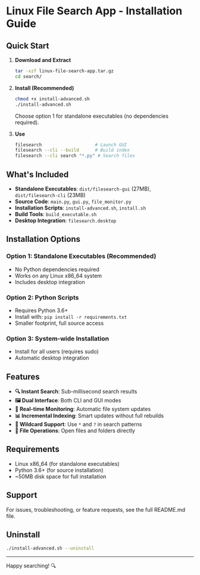 # Linux File Search App - Installation Guide

## Quick Start

1. **Download and Extract**
   ```bash
   tar -xzf linux-file-search-app.tar.gz
   cd search/
   ```

2. **Install (Recommended)**
   ```bash
   chmod +x install-advanced.sh
   ./install-advanced.sh
   ```
   Choose option 1 for standalone executables (no dependencies required).

3. **Use**
   ```bash
   filesearch                    # Launch GUI
   filesearch --cli --build      # Build index
   filesearch --cli search "*.py" # Search files
   ```

## What's Included

- **Standalone Executables**: `dist/filesearch-gui` (27MB), `dist/filesearch-cli` (23MB)
- **Source Code**: `main.py`, `gui.py`, `file_monitor.py`
- **Installation Scripts**: `install-advanced.sh`, `install.sh`
- **Build Tools**: `build_executable.sh`
- **Desktop Integration**: `filesearch.desktop`

## Installation Options

### Option 1: Standalone Executables (Recommended)
- No Python dependencies required
- Works on any Linux x86_64 system
- Includes desktop integration

### Option 2: Python Scripts
- Requires Python 3.6+
- Install with: `pip install -r requirements.txt`
- Smaller footprint, full source access

### Option 3: System-wide Installation
- Install for all users (requires sudo)
- Automatic desktop integration

## Features

- **🔍 Instant Search**: Sub-millisecond search results
- **🖼️ Dual Interface**: Both CLI and GUI modes
- **🔄 Real-time Monitoring**: Automatic file system updates
- **📊 Incremental Indexing**: Smart updates without full rebuilds
- **🎯 Wildcard Support**: Use `*` and `?` in search patterns
- **📁 File Operations**: Open files and folders directly

## Requirements

- Linux x86_64 (for standalone executables)
- Python 3.6+ (for source installation)
- ~50MB disk space for full installation

## Support

For issues, troubleshooting, or feature requests, see the full README.md file.

## Uninstall

```bash
./install-advanced.sh --uninstall
```

---

Happy searching! 🔍
